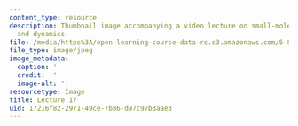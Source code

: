 ```yaml
---
content_type: resource
description: Thumbnail image accompanying a video lecture on small-molecule spectroscopy
  and dynamics.
file: /media/https%3A/open-learning-course-data-rc.s3.amazonaws.com/5-80-small-molecule-spectroscopy-and-dynamics-fall-2008/17216f82297149ce7b86d97c97b3aae3_mit5_80f08lec17_th.jpg
file_type: image/jpeg
image_metadata:
  caption: ''
  credit: ''
  image-alt: ''
resourcetype: Image
title: Lecture 17
uid: 17216f82-2971-49ce-7b86-d97c97b3aae3
---
```

